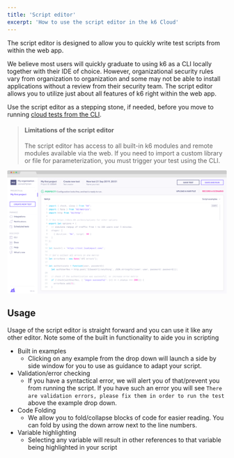 ```yaml
---
title: 'Script editor'
excerpt: 'How to use the script editor in the k6 Cloud'
---
```


The script editor is designed to allow you to quickly write test scripts from within the web app. 

We believe most users will quickly graduate to using k6 as a CLI locally together with their IDE of choice. However, organizational security rules vary from organization to organization and some may not be able to install applications without a review from their security team. The script editor allows you to utilize just about all features of k6 right within the web app.

Use the script editor as a stepping stone, if needed, before you move to running [cloud tests from the CLI](/cloud/creating-and-running-a-test/cloud-tests-from-the-cli).

<Blockquote mod="warning">

#### Limitations of the script editor

The script editor has access to all built-in k6 modules and remote modules available via
the web. If you need to import a custom library or file for parameterization, you
must trigger your test using the CLI.

</Blockquote>

![k6 Cloud web script editor](./images/script-editor.png)

## Usage

Usage of the script editor is straight forward and you can use it like any other editor. Note some of the built in functionality to aide you in scripting

- Built in examples
  - Clicking on any example from the drop down will launch a side by side window for you to use as guidance to adapt your script.
- Validation/error checking
  - If you have a syntactical error, we will alert you of that/prevent you from running the script. If you have such an error you will see `There are validation errors, please fix them in order to run the test` above the example drop down.
- Code Folding
  - We allow you to fold/collapse blocks of code for easier reading. You can fold by using the down arrow next to the line numbers.
- Variable highlighting
  - Selecting any variable will result in other references to that variable being highlighted in your script
